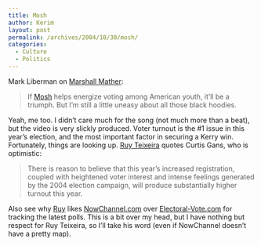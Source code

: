```yaml
---
title: Mosh
author: Kerim
layout: post
permalink: /archives/2004/10/30/mosh/
categories:
  - Culture
  - Politics
---
```

Mark Liberman on <a href="http://itre.cis.upenn.edu/~myl/languagelog/archives/001609.html" onclick="_gaq.push(['_trackEvent', 'outbound-article', 'http://itre.cis.upenn.edu/~myl/languagelog/archives/001609.html', 'Marshall Mather']);" >Marshall Mather</a>:

> If <a href="http://www.guerrillanews.com/content/eminem_mosh.html" onclick="_gaq.push(['_trackEvent', 'outbound-article', 'http://www.guerrillanews.com/content/eminem_mosh.html', 'Mosh']);" >Mosh</a> helps energize voting among American youth, it&#8217;ll be a triumph. But I&#8217;m still a little uneasy about all those black hoodies.

Yeah, me too. I didn&#8217;t care much for the song (not much more than a beat), but the video is very slickly produced. Voter turnout is the #1 issue in this year&#8217;s election, and the most important factor in securing a Kerry win. Fortunately, things are looking up. <a href="http://www.emergingdemocraticmajorityweblog.com/donkeyrising/archives/000881.php" onclick="_gaq.push(['_trackEvent', 'outbound-article', 'http://www.emergingdemocraticmajorityweblog.com/donkeyrising/archives/000881.php', 'Ruy Teixeira']);" >Ruy Teixeira</a> quotes Curtis Gans, who is optimistic:

> There is reason to believe that this year&#8217;s increased registration, coupled with heightened voter interest and intense feelings generated by the 2004 election campaign, will produce substantially higher turnout this year.

Also see why <a href="http://www.emergingdemocraticmajorityweblog.com/donkeyrising/archives/000887.php" onclick="_gaq.push(['_trackEvent', 'outbound-article', 'http://www.emergingdemocraticmajorityweblog.com/donkeyrising/archives/000887.php', 'Ruy']);" >Ruy</a> likes <a href="http://www.nowchannel.com/latest/" onclick="_gaq.push(['_trackEvent', 'outbound-article', 'http://www.nowchannel.com/latest/', 'NowChannel.com']);" >NowChannel.com</a> over <a href="http://electoral-vote.com/" onclick="_gaq.push(['_trackEvent', 'outbound-article', 'http://electoral-vote.com/', 'Electoral-Vote.com']);" >Electoral-Vote.com</a> for tracking the latest polls. This is a bit over my head, but I have nothing but respect for Ruy Teixeira, so I&#8217;ll take his word (even if NowChannel doesn&#8217;t have a pretty map).

